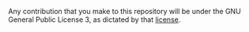Any contribution that you make to this repository will be under the GNU General Public License 3, as dictated by that
[license](https://opensource.org/licenses/GPL-3.0).
